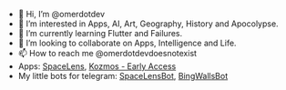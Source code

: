- 👋 Hi, I’m @omerdotdev
- 👀 I’m interested in Apps, AI, Art, Geography, History and Apocolypse.
- 🌱 I’m currently learning Flutter and Failures.
- 💞️ I’m looking to collaborate on Apps, Intelligence and Life.
- 📫 How to reach me @omerdotdevdoesnotexist
- Apps: [SpaceLens](https://play.google.com/store/apps/details?id=com.omerasif.spacelens), [Kozmos - Early Access](https://play.google.com/store/apps/details?id=com.omerasif.kozmosapp)
- My little bots for telegram: [SpaceLensBot](https://t.me/spacelensbot), [BingWallsBot](https://t.me/bingwallsbot)

<!---
omerdotdev/omerdotdev is a ✨ special ✨ repository because its `README.md` (this file) appears on your GitHub profile.
You can click the Preview link to take a look at your changes.
--->
